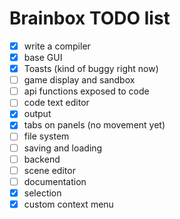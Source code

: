# Brainbox TODO list
  - [x] write a compiler
  - [x] base GUI
  - [x] Toasts (kind of buggy right now)
  - [ ] game display and sandbox
  - [ ] api functions exposed to code
  - [ ] code text editor
  - [x] output
  - [x] tabs on panels (no movement yet)
  - [ ] file system
  - [ ] saving and loading
  - [ ] backend
  - [ ] scene editor
  - [ ] documentation
  - [x] selection
  - [x] custom context menu
